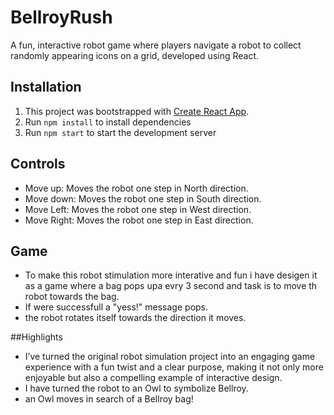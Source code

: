 # BellroyRush
A fun, interactive robot game where players navigate a robot to collect randomly appearing icons on a grid, developed using React.

## Installation

1. This project was bootstrapped with [Create React App](https://github.com/facebook/create-react-app).
2. Run `npm install` to install dependencies
3. Run `npm start` to start the development server

## Controls

- Move up: Moves the robot one step in North direction.
- Move down: Moves the robot one step in South direction.
- Move Left: Moves the robot one step in West direction.
- Move Right: Moves the robot one step in East direction.

## Game 

- To make this robot stimulation more interative and fun i have desigen it as a game where a bag pops upa evry 3 second and task is to move th robot towards the bag.
- If were successfull a "yess!" message pops.
- the robot rotates itself towards the direction it moves.

##Highlights
- I’ve turned the original robot simulation project into an engaging game experience with a fun twist and a clear purpose, making it not only more enjoyable but also a compelling example of interactive design.
- I have turned the robot to an Owl to symbolize Bellroy.
- an Owl moves in search of a Bellroy bag!
